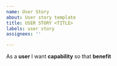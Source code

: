 ```yaml
---
name: User Story
about: User story template
title: USER STORY <TITLE>
labels: user story
assignees: ''

---
```


As a **user** I want **capability** so that **benefit**
